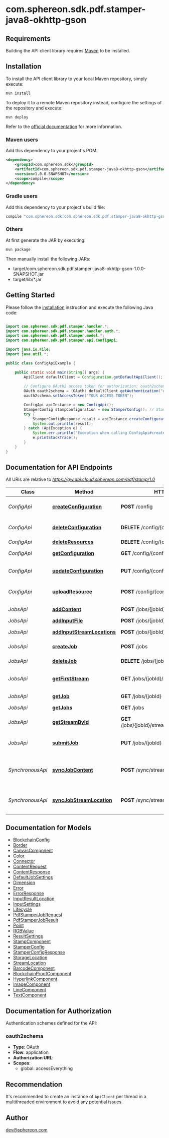 # com.sphereon.sdk.pdf.stamper-java8-okhttp-gson

## Requirements

Building the API client library requires [Maven](https://maven.apache.org/) to be installed.

## Installation

To install the API client library to your local Maven repository, simply execute:

```shell
mvn install
```

To deploy it to a remote Maven repository instead, configure the settings of the repository and execute:

```shell
mvn deploy
```

Refer to the [official documentation](https://maven.apache.org/plugins/maven-deploy-plugin/usage.html) for more information.

### Maven users

Add this dependency to your project's POM:

```xml
<dependency>
    <groupId>com.sphereon.sdk</groupId>
    <artifactId>com.sphereon.sdk.pdf.stamper-java8-okhttp-gson</artifactId>
    <version>1.0.0-SNAPSHOT</version>
    <scope>compile</scope>
</dependency>
```

### Gradle users

Add this dependency to your project's build file:

```groovy
compile "com.sphereon.sdk:com.sphereon.sdk.pdf.stamper-java8-okhttp-gson:1.0.0-SNAPSHOT"
```

### Others

At first generate the JAR by executing:

    mvn package

Then manually install the following JARs:

* target/com.sphereon.sdk.pdf.stamper-java8-okhttp-gson-1.0.0-SNAPSHOT.jar
* target/lib/*.jar

## Getting Started

Please follow the [installation](#installation) instruction and execute the following Java code:

```java

import com.sphereon.sdk.pdf.stamper.handler.*;
import com.sphereon.sdk.pdf.stamper.handler.auth.*;
import com.sphereon.sdk.pdf.stamper.model.*;
import com.sphereon.sdk.pdf.stamper.api.ConfigApi;

import java.io.File;
import java.util.*;

public class ConfigApiExample {

    public static void main(String[] args) {
        ApiClient defaultClient = Configuration.getDefaultApiClient();
        
        // Configure OAuth2 access token for authorization: oauth2schema
        OAuth oauth2schema = (OAuth) defaultClient.getAuthentication("oauth2schema");
        oauth2schema.setAccessToken("YOUR ACCESS TOKEN");

        ConfigApi apiInstance = new ConfigApi();
        StamperConfig stampConfiguration = new StamperConfig(); // StamperConfig | The PDF stamper configuration
        try {
            StamperConfigResponse result = apiInstance.createConfiguration(stampConfiguration);
            System.out.println(result);
        } catch (ApiException e) {
            System.err.println("Exception when calling ConfigApi#createConfiguration");
            e.printStackTrace();
        }
    }
}

```

## Documentation for API Endpoints

All URIs are relative to *https://gw.api.cloud.sphereon.com/pdf/stamp/1.0*

Class | Method | HTTP request | Description
------------ | ------------- | ------------- | -------------
*ConfigApi* | [**createConfiguration**](docs/ConfigApi.md#createConfiguration) | **POST** /config | Create PDF stamper configuration
*ConfigApi* | [**deleteConfiguration**](docs/ConfigApi.md#deleteConfiguration) | **DELETE** /config/{configId} | Delete PDF stamper configuration
*ConfigApi* | [**deleteResources**](docs/ConfigApi.md#deleteResources) | **DELETE** /config/{configId}/streams | Delete resources
*ConfigApi* | [**getConfiguration**](docs/ConfigApi.md#getConfiguration) | **GET** /config/{configId} | Get PDF stamper configuration
*ConfigApi* | [**updateConfiguration**](docs/ConfigApi.md#updateConfiguration) | **PUT** /config/{configId} | Update PDF stamper configuration
*ConfigApi* | [**uploadResource**](docs/ConfigApi.md#uploadResource) | **POST** /config/{configId}/streams/multipart | Upload a configuration resource
*JobsApi* | [**addContent**](docs/JobsApi.md#addContent) | **POST** /jobs/{jobId}/streams/content | Upload a base64 encoded file
*JobsApi* | [**addInputFile**](docs/JobsApi.md#addInputFile) | **POST** /jobs/{jobId}/streams/multipart | Upload a file
*JobsApi* | [**addInputStreamLocations**](docs/JobsApi.md#addInputStreamLocations) | **POST** /jobs/{jobId}/streams/location | Add Input Stream Location(s)
*JobsApi* | [**createJob**](docs/JobsApi.md#createJob) | **POST** /jobs | Create PDF stamper job
*JobsApi* | [**deleteJob**](docs/JobsApi.md#deleteJob) | **DELETE** /jobs/{jobId} | Delete a job manually
*JobsApi* | [**getFirstStream**](docs/JobsApi.md#getFirstStream) | **GET** /jobs/{jobId}/streams/result | Get the current/first result stream
*JobsApi* | [**getJob**](docs/JobsApi.md#getJob) | **GET** /jobs/{jobId} | Job definition and state
*JobsApi* | [**getJobs**](docs/JobsApi.md#getJobs) | **GET** /jobs | Get all jobs
*JobsApi* | [**getStreamById**](docs/JobsApi.md#getStreamById) | **GET** /jobs/{jobId}/streams/result/{correlationId} | Get the result stream by correlation Id
*JobsApi* | [**submitJob**](docs/JobsApi.md#submitJob) | **PUT** /jobs/{jobId} | Submit PDF stamper job for processing
*SynchronousApi* | [**syncJobContent**](docs/SynchronousApi.md#syncJobContent) | **POST** /sync/streams/content | Execute a synchronous stamp job with a content request/response.
*SynchronousApi* | [**syncJobStreamLocation**](docs/SynchronousApi.md#syncJobStreamLocation) | **POST** /sync/streams/location | Execute a synchronous stamp job with a streamlocation.


## Documentation for Models

 - [BlockchainConfig](docs/BlockchainConfig.md)
 - [Border](docs/Border.md)
 - [CanvasComponent](docs/CanvasComponent.md)
 - [Color](docs/Color.md)
 - [Connector](docs/Connector.md)
 - [ContentRequest](docs/ContentRequest.md)
 - [ContentResponse](docs/ContentResponse.md)
 - [DefaultJobSettings](docs/DefaultJobSettings.md)
 - [Dimension](docs/Dimension.md)
 - [Error](docs/Error.md)
 - [ErrorResponse](docs/ErrorResponse.md)
 - [InputResultLocation](docs/InputResultLocation.md)
 - [InputSettings](docs/InputSettings.md)
 - [Lifecycle](docs/Lifecycle.md)
 - [PdfStamperJobRequest](docs/PdfStamperJobRequest.md)
 - [PdfStamperJobResult](docs/PdfStamperJobResult.md)
 - [Point](docs/Point.md)
 - [RGBValue](docs/RGBValue.md)
 - [ResultSettings](docs/ResultSettings.md)
 - [StampComponent](docs/StampComponent.md)
 - [StamperConfig](docs/StamperConfig.md)
 - [StamperConfigResponse](docs/StamperConfigResponse.md)
 - [StorageLocation](docs/StorageLocation.md)
 - [StreamLocation](docs/StreamLocation.md)
 - [BarcodeComponent](docs/BarcodeComponent.md)
 - [BlockchainProofComponent](docs/BlockchainProofComponent.md)
 - [HyperlinkComponent](docs/HyperlinkComponent.md)
 - [ImageComponent](docs/ImageComponent.md)
 - [LineComponent](docs/LineComponent.md)
 - [TextComponent](docs/TextComponent.md)


## Documentation for Authorization

Authentication schemes defined for the API:
### oauth2schema

- **Type**: OAuth
- **Flow**: application
- **Authorization URL**: 
- **Scopes**: 
  - global: accessEverything


## Recommendation

It's recommended to create an instance of `ApiClient` per thread in a multithreaded environment to avoid any potential issues.

## Author

dev@sphereon.com

